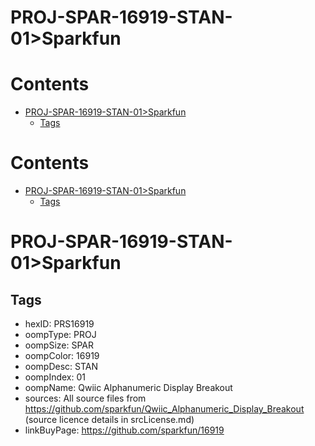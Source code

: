 
PROJ-SPAR-16919-STAN-01>Sparkfun
================================

Contents
========

* [PROJ-SPAR-16919-STAN-01>Sparkfun](#proj-spar-16919-stan-01sparkfun)
	* [Tags](#tags)

Contents
========

* [PROJ-SPAR-16919-STAN-01>Sparkfun](#proj-spar-16919-stan-01sparkfun)
	* [Tags](#tags)

# PROJ-SPAR-16919-STAN-01>Sparkfun

## Tags

- hexID: PRS16919
- oompType: PROJ
- oompSize: SPAR
- oompColor: 16919
- oompDesc: STAN
- oompIndex: 01
- oompName: Qwiic Alphanumeric Display Breakout
- sources: All source files from https://github.com/sparkfun/Qwiic_Alphanumeric_Display_Breakout (source licence details in srcLicense.md)
- linkBuyPage: https://github.com/sparkfun/16919
